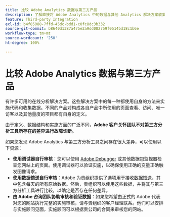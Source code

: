```yaml
---
title: 比较 Adobe Analytics 数据与第三方产品
description: 了解直接将 Adobe Analytics 中的数据与其他 Analytics 解决方案收集的数据进行比较的选项。
feature: Third-party Integration
exl-id: b4f85088-7ffd-45dc-bdd1-c0fc8dc3b332
source-git-commit: b8640d1387a475e2a9dd082759f0514bd18c1b6e
workflow-type: tm+mt
source-wordcount: '250'
ht-degree: 100%

---
```


# 比较 Adobe Analytics 数据与第三方产品

有许多可用的在线分析解决方案。这些解决方案中的每一种都使用自身的方法来实施代码和收集数据。不同的产品对构成各自产品中所使用的页面查看、访问、唯一访客以及其他量度的项目都有自身的定义。

由于定义、数据结构和实施方面的广泛不同，**Adobe 客户关怀团队不对第三方分析工具所存在的差异进行故障诊断。**

如果您发现 Adobe Analytics 与第三方分析工具之间存在很大差异，可以使用以下资源：

* **使用调试器自行审核**：您可以使用 [Adobe Debugger](https://experienceleague.adobe.com/docs/debugger/using/experience-cloud-debugger.html?lang=zh-Hans) 或其他数据包监视器检查您网站上的页面。使用调试器可以验证实施，以确保使用正确的变量正确触发图像请求。
* **使用数据馈送自行审核**：Adobe 为贵组织提供了选项用于接收[数据馈送](/help/export/analytics-data-feed/data-feed-overview.md)，其中包含每天的所有原始数据。然后，贵组织可以使用这些数据，并将其与第三方分析工具进行比较，以确定是否存在任何差异。
* **由 Adobe 咨询团队协助审核和验证数据**：如果您希望由正式的 Adobe 代表对您的网站执行完整的实施审核，请与贵组织的客户经理联系。他们可以安排与实施顾问见面，实施顾问可以根据贵公司的合同来审核您的网站。
